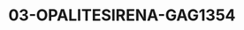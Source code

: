 ---
title: 03-OPALITESIRENA-GAG1354
image: 03-OPALITESIRENA-GAG1354.jpg
brand: gaggioli-sposi
layout: vestito
---
